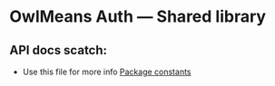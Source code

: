 # OwlMeans Auth — Shared library

## API docs scatch:
* Use this file for more info [Package constants](./src/consts.ts)